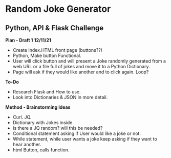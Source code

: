 # Random Joke Generator 
## Python, API & Flask Challenge 

**Plan - Draft 1** 
**12/11/21**
- Create Index.HTML front page (buttons??) 
- Python, Make button Functional.
- User will click button and will present a Joke randomly generated from a web URL or a file full of jokes and move it to a Python Dictionary.
- Page will ask if they would like another and to click again. Loop? 

**To-Do**
- Research Flask and How to use.
- Look into Dictionaries & JSON in more detail. 

**Method - Brainstorming Ideas** 

- Curl. JQ.
- Dictionary with Jokes inside
-  is there a JQ random? will this be needed?
- Conditional statement asking if User would like a joke or not.
- While statement, while user wants a joke keep asking if they want to hear another. 
- html Button, calls function. 